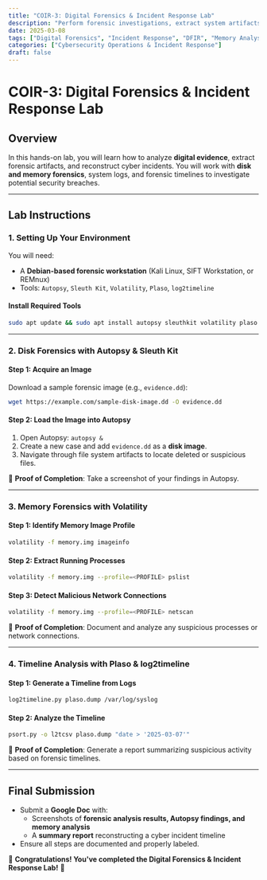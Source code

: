 ```yaml
---
title: "COIR-3: Digital Forensics & Incident Response Lab"
description: "Perform forensic investigations, extract system artifacts, and analyze digital evidence."
date: 2025-03-08
tags: ["Digital Forensics", "Incident Response", "DFIR", "Memory Analysis", "Cyber Investigations"]
categories: ["Cybersecurity Operations & Incident Response"]
draft: false
---
```


# COIR-3: Digital Forensics & Incident Response Lab

## Overview
In this hands-on lab, you will learn how to analyze **digital evidence**, extract forensic artifacts, and reconstruct cyber incidents. You will work with **disk and memory forensics**, system logs, and forensic timelines to investigate potential security breaches.

---

## Lab Instructions

### 1. Setting Up Your Environment
You will need:
- A **Debian-based forensic workstation** (Kali Linux, SIFT Workstation, or REMnux)
- Tools: `Autopsy`, `Sleuth Kit`, `Volatility`, `Plaso`, `log2timeline`

#### Install Required Tools
```bash
sudo apt update && sudo apt install autopsy sleuthkit volatility plaso
```

---

### 2. Disk Forensics with Autopsy & Sleuth Kit

#### Step 1: Acquire an Image
Download a sample forensic image (e.g., `evidence.dd`):
```bash
wget https://example.com/sample-disk-image.dd -O evidence.dd
```

#### Step 2: Load the Image into Autopsy
1. Open Autopsy: `autopsy &`
2. Create a new case and add `evidence.dd` as a **disk image**.
3. Navigate through file system artifacts to locate deleted or suspicious files.

📝 **Proof of Completion**: Take a screenshot of your findings in Autopsy.

---

### 3. Memory Forensics with Volatility

#### Step 1: Identify Memory Image Profile
```bash
volatility -f memory.img imageinfo
```

#### Step 2: Extract Running Processes
```bash
volatility -f memory.img --profile=<PROFILE> pslist
```

#### Step 3: Detect Malicious Network Connections
```bash
volatility -f memory.img --profile=<PROFILE> netscan
```

📝 **Proof of Completion**: Document and analyze any suspicious processes or network connections.

---

### 4. Timeline Analysis with Plaso & log2timeline

#### Step 1: Generate a Timeline from Logs
```bash
log2timeline.py plaso.dump /var/log/syslog
```

#### Step 2: Analyze the Timeline
```bash
psort.py -o l2tcsv plaso.dump "date > '2025-03-07'"
```

📝 **Proof of Completion**: Generate a report summarizing suspicious activity based on forensic timelines.

---

## Final Submission
- Submit a **Google Doc** with:
  - Screenshots of **forensic analysis results, Autopsy findings, and memory analysis**
  - A **summary report** reconstructing a cyber incident timeline
- Ensure all steps are documented and properly labeled.

🚀 **Congratulations! You've completed the Digital Forensics & Incident Response Lab!** 🚀
